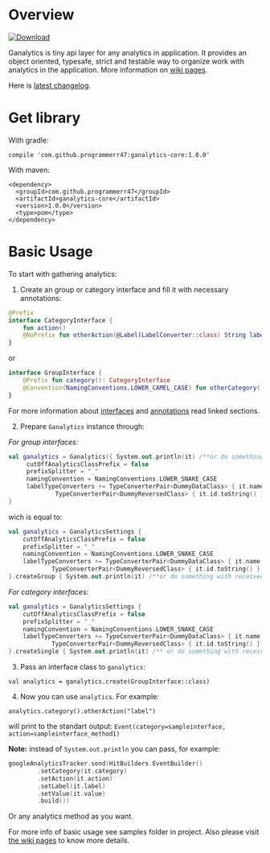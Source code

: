 # Overview
[ ![Download](https://api.bintray.com/packages/programmerr47/maven/ganalytics-core/images/download.svg) ](https://bintray.com/programmerr47/maven/ganalytics-core/_latestVersion)


Ganalytics is tiny api layer for any analytics in application. It provides an object oriented, typesafe, strict and testable way to organize work with analytics in the application. More information on [wiki pages](https://github.com/programmerr47/ganalytics/wiki).

Here is [latest changelog](https://github.com/programmerr47/ganalytics/releases/tag/v1.0).

# Get library
With gradle:
```
compile 'com.github.programmerr47:ganalytics-core:1.0.0'
```

With maven:
```
<dependency>
  <groupId>com.github.programmerr47</groupId>
  <artifactId>ganalytics-core</artifactId>
  <version>1.0.0</version>
  <type>pom</type>
</dependency>
```

# Basic Usage
To start with gathering analytics:
1. Create an group or category interface and fill it with necessary annotations:
```kotlin
@Prefix
interface CategoryInterface {
    fun action()
    @NoPrefix fun otherAction(@Label(LabelConverter::class) String label)
}
```
or
```kotlin
interface GroupInterface {
    @Prefix fun category(): CategoryInterface
    @Convention(NamingConventions.LOWER_CAMEL_CASE) fun otherCategory(): OtherCategoryInterface
}
```
For more information about [interfaces](https://github.com/programmerr47/ganalytics/wiki/Interfaces) and [annotations](https://github.com/programmerr47/ganalytics/wiki/Annotations) read linked sections.

2. Prepare `Ganalytics` instance through:

_For group interfaces:_
```kotlin
val ganalytics = Ganalytics({ System.out.println(it) /**or do something with received incoming events**/ }) {
     cutOffAnalyticsClassPrefix = false
     prefixSplitter = "_"
     namingConvention = NamingConventions.LOWER_SNAKE_CASE
     labelTypeConverters += TypeConverterPair<DummyDataClass> { it.name } +
             TypeConverterPair<DummyReversedClass> { it.id.toString() } 
}
```
wich is equal to:
```kotlin
val ganalytics = GanalyticsSettings {
    cutOffAnalyticsClassPrefix = false
    prefixSplitter = "_"
    namingConvention = NamingConventions.LOWER_SNAKE_CASE
    labelTypeConverters += TypeConverterPair<DummyDataClass> { it.name } +
            TypeConverterPair<DummyReversedClass> { it.id.toString() }
}.createGroup { System.out.println(it) /**or do something with received incoming events**/ }
```

_For category interfaces:_
```kotlin
val ganalytics = GanalyticsSettings {
    cutOffAnalyticsClassPrefix = false
    prefixSplitter = "_"
    namingConvention = NamingConventions.LOWER_SNAKE_CASE
    labelTypeConverters += TypeConverterPair<DummyDataClass> { it.name } +
            TypeConverterPair<DummyReversedClass> { it.id.toString() }
}.createSingle { System.out.println(it) /** or do something with received incoming events**/ }
```

3. Pass an interface class to `ganalytics`: 

`val analytics = ganalytics.create(GroupInterface::class)`

4. Now you can use `analytics`. For example:

`analytics.category().otherAction("label")`

will print to the standart output: `Event(category=sampleinterface, action=sampleinterface_method1)`

**Note:** instead of `System.out.println` you can pass, for example:

```kotlin 
googleAnalyticsTracker.send(HitBuilders.EventBuilder()
        .setCategory(it.category)
        .setAction(it.action)
        .setLabel(it.label)
        .setValue(it.value)
        .build())
```

Or any analytics method as you want.

For more info of basic usage see samples folder in project.
Also please visit [the wiki pages](https://github.com/programmerr47/ganalytics/wiki) to know more details.
